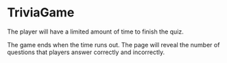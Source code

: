 # TriviaGame

The player will have a limited amount of time to finish the quiz.

The game ends when the time runs out. The page will reveal the number of questions that players answer correctly and incorrectly.



